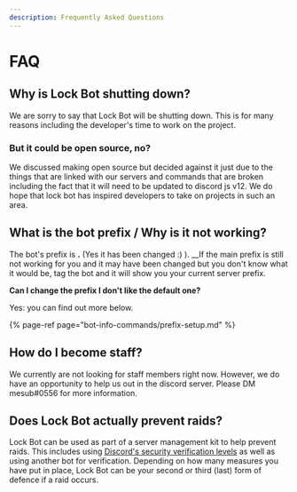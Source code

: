 ```yaml
---
description: Frequently Asked Questions
---
```


# FAQ

## Why is Lock Bot shutting down?

We are sorry to say that Lock Bot will be shutting down. This is for many reasons including the developer's time to work on the project.

### But it could be open source, no?

We discussed making open source but decided against it just due to the things that are linked with our servers and commands that are broken including the fact that it will need to be updated to discord js v12. We do hope that lock bot has inspired developers to take on projects in such an area.



## What is the bot prefix / Why is it not working?

The bot's prefix is **.** \(Yes it has been changed :\) \). \_\_If the main prefix is still not working for you and it may have been changed but you don't know what it would be, tag the bot and it will show you your current server prefix.

**Can I change the prefix I don't like the default one?**

Yes: you can find out more below.

{% page-ref page="bot-info-commands/prefix-setup.md" %}

## How do I become staff?

We currently are not looking for staff members right now. However, we do have an opportunity to help us out in the discord server. Please DM mesub\#0556 for more information.

## Does Lock Bot actually prevent raids?

Lock Bot can be used as part of a server management kit to help prevent raids. This includes using [Discord's security verification levels](https://support.discordapp.com/hc/en-us/articles/216679607-What-are-Verification-Levels-) as well as using another bot for verification. Depending on how many measures you have put in place, Lock Bot can be your second or third \(last\) form of defence if a raid occurs.

